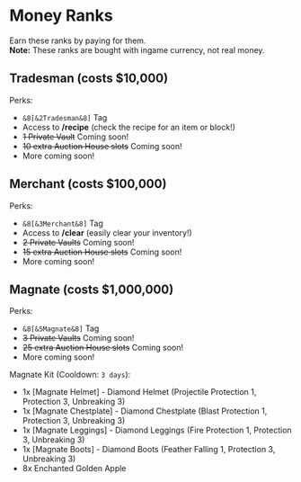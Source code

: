 # Money Ranks

Earn these ranks by paying for them.  
__Note:__ These ranks are bought with ingame currency, not real money.

## Tradesman (costs $10,000)

Perks:

- `&8[&2Tradesman&8]` Tag
- Access to __/recipe__ (check the recipe for an item or block!)
- ~~1 Private Vault~~ Coming soon!
- ~~10 extra Auction House slots~~ Coming soon!
- More coming soon!

## Merchant (costs $100,000)

Perks:

- `&8[&3Merchant&8]` Tag
- Access to __/clear__ (easily clear your inventory!)
- ~~2 Private Vaults~~ Coming soon!
- ~~15 extra Auction House slots~~ Coming soon!
- More coming soon!

## Magnate (costs $1,000,000)

Perks:

- `&8[&5Magnate&8]` Tag
- ~~3 Private Vaults~~ Coming soon!
- ~~25 extra Auction House slots~~ Coming soon!
- More coming soon!

Magnate Kit (Cooldown: `3 days`):

- 1x [Magnate Helmet] - Diamond Helmet (Projectile Protection 1, Protection 3, Unbreaking 3)
- 1x [Magnate Chestplate] - Diamond Chestplate (Blast Protection 1, Protection 3, Unbreaking 3)
- 1x [Magnate Leggings] - Diamond Leggings (Fire Protection 1, Protection 3, Unbreaking 3)
- 1x [Magnate Boots] - Diamond Boots (Feather Falling 1, Protection 3, Unbreaking 3)
- 8x Enchanted Golden Apple
